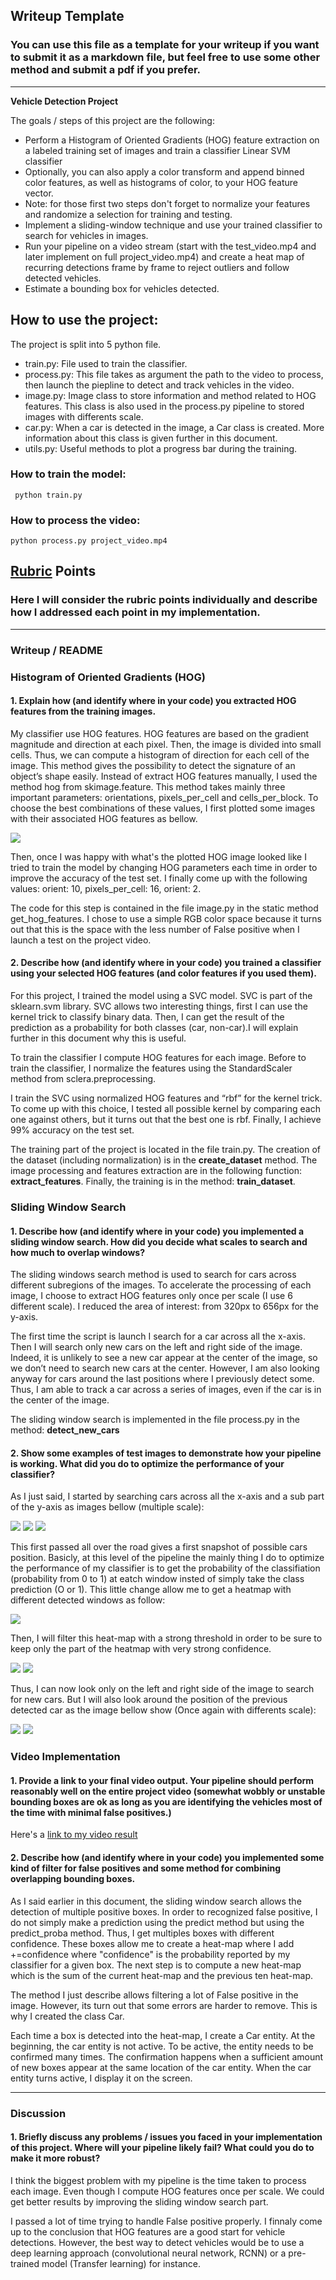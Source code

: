 ## Writeup Template
### You can use this file as a template for your writeup if you want to submit it as a markdown file, but feel free to use some other method and submit a pdf if you prefer.

---

**Vehicle Detection Project**

The goals / steps of this project are the following:

* Perform a Histogram of Oriented Gradients (HOG) feature extraction on a labeled training set of images and train a classifier Linear SVM classifier
* Optionally, you can also apply a color transform and append binned color features, as well as histograms of color, to your HOG feature vector.
* Note: for those first two steps don't forget to normalize your features and randomize a selection for training and testing.
* Implement a sliding-window technique and use your trained classifier to search for vehicles in images.
* Run your pipeline on a video stream (start with the test_video.mp4 and later implement on full project_video.mp4) and create a heat map of recurring detections frame by frame to reject outliers and follow detected vehicles.
* Estimate a bounding box for vehicles detected.

## How to use the project: 

The project is split into 5 python file.

* train.py: File used to train the classifier.
* process.py: This file takes as argument the path to the video to process, then launch the piepline to detect and track vehicles in the video.
* image.py: Image class to store information and method related to HOG features. This class is also used in the process.py pipeline to stored images with differents scale.
* car.py: When a car is detected in the image, a Car class is created. More information about this class is given further in this document.
* utils.py: Useful methods to plot a progress bar during the training.
 
### How to train the model:
`
  python train.py
`

### How to process the video:
`
  python process.py project_video.mp4
`

## [Rubric](https://review.udacity.com/#!/rubrics/513/view) Points
### Here I will consider the rubric points individually and describe how I addressed each point in my implementation.  

---
### Writeup / README

### Histogram of Oriented Gradients (HOG)

#### 1. Explain how (and identify where in your code) you extracted HOG features from the training images.

My classifier use HOG features. HOG features are based on the gradient magnitude and direction at each pixel. Then, the image is divided into small cells. Thus, we can compute a histogram of direction for each cell of the image. This method gives the possibility to detect the signature of an object’s shape easily. Instead of extract HOG features manually, I used the method hog from skimage.feature. This method takes mainly three important parameters: orientations, pixels_per_cell and cells_per_block. To choose the best combinations of these values, I first plotted some images with their associated HOG features as bellow.

<img src="img/hog_exemple.png" />

Then, once I was happy with what's the plotted HOG image looked like I tried to train the model by changing HOG parameters each time in order to improve the accuracy of the test set. I finally come up with the following values: orient: 10, pixels_per_cell: 16, orient: 2.

The code for this step is contained in the file image.py in the static method get_hog_features. I chose to use a simple RGB color space because it turns out that this is the space with the less number of False positive when I launch a test on the project video.

#### 2. Describe how (and identify where in your code) you trained a classifier using your selected HOG features (and color features if you used them).

For this project, I trained the model using a SVC model. SVC is part of the sklearn.svm library. SVC allows two interesting things, first I can use the kernel trick to classify binary data. Then, I can get the result of the prediction as a probability for both classes (car, non-car).I will explain further in this document why this is useful.

To train the classifier I compute HOG features for each image. Before to train the classifier, I normalize the features using the StandardScaler method from sclera.preprocessing.

I train the SVC using normalized HOG features and “rbf” for the kernel trick. To come up with this choice, I tested all possible kernel by comparing each one against others, but it turns out that the best one is rbf. Finally, I achieve 99% accuracy on the test set.

The training part of the project is located in the file train.py. The creation of the dataset (including normalization) is in the <b>create_dataset</b> method. The image processing and features extraction are in the following function: <b>extract_features</b>. Finally, the training is in the method: <b>train_dataset</b>.

### Sliding Window Search

#### 1. Describe how (and identify where in your code) you implemented a sliding window search.  How did you decide what scales to search and how much to overlap windows?

The sliding windows search method is used to search for cars across different subregions of the images. To accelerate the processing of each image, I choose to extract HOG features only once per scale (I use 6 different scale). I reduced the area of interest: from 320px to 656px for the y-axis.

The first time the script is launch I search for a car across all the x-axis. Then I will search only new cars on the left and right side of the image. Indeed, it is unlikely to see a new car appear at the center of the image, so we don’t need to search new cars at the center. However, I am also looking anyway for cars around the last positions where I previously detect some. Thus, I am able to track a car across a series of images, even if the car is in the center of the image.

The sliding window search is implemented in the file process.py in the method: <b>detect_new_cars</b>

#### 2. Show some examples of test images to demonstrate how your pipeline is working.  What did you do to optimize the performance of your classifier?

As I just said, I started by searching cars across all the x-axis and a sub part of the y-axis as images bellow (multiple scale):

<img src="img/first_shot.png" />
<img src="img/first_shot_s2.png" />
<img src="img/first_shot_s3.png" />

This first passed all over the road gives a first snapshot of possible cars position. Basicly, at this level of the pipeline the mainly thing I do to optimize the performance of my classifier is to get the probability of the classifiation (probability from 0 to 1) at eatch window insted of simply take the class prediction (O or 1). This little change allow me to get a heatmap with different detected windows as follow:

<img src="img/heat-map.png" />

Then, I will filter this heat-map with a strong threshold in order to be sure to keep only the part of the heatmap with very strong confidence.

<img src="img/heat-map2.png" />
<img src="img/detected_car.png" />

Thus, I can now look only on the left and right side of the image to search for new cars. But I will also look around the position of the previous detected car as the image bellow show (Once again with differents scale):

<img src="img/second_shot.png" />
<img src="img/second_shot_2.png" />

### Video Implementation

#### 1. Provide a link to your final video output.  Your pipeline should perform reasonably well on the entire project video (somewhat wobbly or unstable bounding boxes are ok as long as you are identifying the vehicles most of the time with minimal false positives.)
Here's a [link to my video result](./project_video.mp4)

#### 2. Describe how (and identify where in your code) you implemented some kind of filter for false positives and some method for combining overlapping bounding boxes.

As I said earlier in this document, the sliding window search allows the detection of multiple positive boxes. In order to recognized false positive, I do not simply make a prediction using the predict method but using the predict_proba method. Thus, I get multiples boxes with different confidence. These boxes allow me to create a heat-map where I add +=confidence where "confidence" is the probability reported by my classifier for a given box. The next step is to compute a new heat-map which is the sum of the current heat-map and the previous ten heat-map. 

The method I just describe allows filtering a lot of False positive in the image. However, its turn out that some errors are harder to remove. This is why I created the class Car. 

Each time a box is detected into the heat-map, I create a Car entity. At the beginning, the car entity is not active. To be active, the entity needs to be confirmed many times. The confirmation happens when a sufficient amount of new boxes appear at the same location of the car entity. When the car entity turns active, I display it on the screen.

---

### Discussion

#### 1. Briefly discuss any problems / issues you faced in your implementation of this project.  Where will your pipeline likely fail?  What could you do to make it more robust?

I think the biggest problem with my pipeline is the time taken to process each image. Even though I compute HOG features once per scale. We could get better results by improving the sliding window search part. 

I passed a lot of time trying to handle False positive properly. I finnaly come up to the conclusion that HOG features are a good start for vehicle detections. However, the best way to detect vehicles would be to use a deep learning approach (convolutional neural network, RCNN) or a pre-trained model (Transfer learning) for instance.
